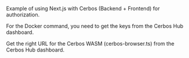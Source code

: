 Example of using Next.js with Cerbos (Backend + Frontend) for authorization.

For the Docker command, you need to get the keys from the Cerbos Hub dashboard.

Get the right URL for the Cerbos WASM (cerbos-browser.ts) from the Cerbos Hub dashboard.
